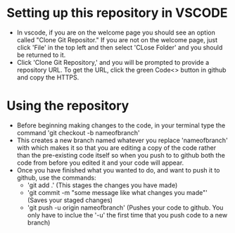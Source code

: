 # Setting up this repository in VSCODE
- In vscode, if you are on the welcome page you should see an option called "Clone Git Repositor." If you are not on the welcome page, just click 'File' in the top left and then select 'CLose Folder' and you should be returned to it.
- Click 'Clone Git Repository,' and you will be prompted to provide a repository URL. To get the URL, click the green Code<> button in github and copy the HTTPS.

# Using the repository
- Before beginning making changes to the code, in your terminal type the command 'git checkout -b nameofbranch'
- This creates a new branch named whatever you replace 'nameofbranch' with which makes it so that you are editing a copy of the code rather than the pre-existing code itself so when you push to to github both the code from before you edited it and your code will appear.
- Once you have finished what you wanted to do, and want to push it to github, use the commands:
  - 'git add .' (This stages the changes you have made)
  - 'git commit -m "some message like what changes you made"' (Saves your staged changes)
  - 'git push -u origin nameofbranch' (Pushes your code to github. You only have to inclue the '-u' the first time that you push code to a new branch)

